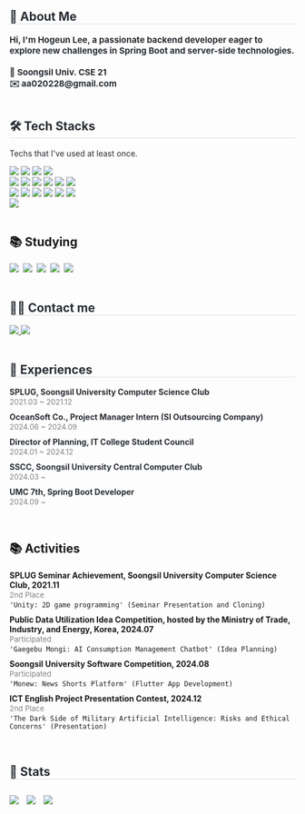 <div style="text-align: left;"> 
    <h2 style="border-bottom: 1px solid #d8dee4; color: #282d33;"> 🙌 About Me </h2>  
    <div style="font-weight: 700; font-size: 15px; text-align: left; color: #282d33;"> Hi, I'm Hogeun Lee, a passionate backend developer eager to explore new challenges in Spring Boot and server-side technologies.<br><br></li></li>🏫 Soongsil Univ. CSE 21<br></li></li>✉️ aa020228@gmail.com 
    </div> 
</div>
<br>
<div style="text-align: left;">
    <h2 style="border-bottom: 1px solid #d8dee4; color: #282d33;"> 🛠️ Tech Stacks </h2> 
    <p style="font-size: 14px; color: #282d33;">Techs that I've used at least once.</p>
    <div style="margin: ; text-align: left;">
<!-- Programming Languages -->
        <img src="https://img.shields.io/badge/C-A8B9CC?style=flat-square&logo=C&logoColor=white">
        <img src="https://img.shields.io/badge/C++-00599C?style=flat-square&logo=C%2B%2B&logoColor=white">
        <img src="https://img.shields.io/badge/Java-007396?style=flat-square&logo=Java&logoColor=white">
        <img src="https://img.shields.io/badge/Python-3776AB?style=flat-square&logo=Python&logoColor=white">
        <br/>
<!-- Frameworks & Libraries -->
        <img src="https://img.shields.io/badge/Spring-6DB33F?style=flat-square&logo=Spring&logoColor=white">
        <img src="https://img.shields.io/badge/Spring Boot-6DB33F?style=flat-square&logo=Spring Boot&logoColor=white">
        <img src="https://img.shields.io/badge/Flutter-02569B?style=flat-square&logo=Flutter&logoColor=white">
        <img src="https://img.shields.io/badge/Pandas-150458?style=flat-square&logo=Pandas&logoColor=white">
        <img src="https://img.shields.io/badge/Numpy-013243?style=flat-square&logo=Numpy&logoColor=white">
        <img src="https://img.shields.io/badge/R-276DC3?style=flat-square&logo=R&logoColor=white">
        <br/>
<!-- Tools -->
        <img src="https://img.shields.io/badge/Figma-F24E1E?style=flat-square&logo=Figma&logoColor=white">
        <img src="https://img.shields.io/badge/Firebase-FFCA28?style=flat-square&logo=Firebase&logoColor=white">
        <img src="https://img.shields.io/badge/Unity-000000?style=flat-square&logo=Unity&logoColor=white">
        <img src="https://img.shields.io/badge/Android-3DDC84?style=flat-square&logo=Android&logoColor=white">
        <img src="https://img.shields.io/badge/Vercel-000000?style=flat-square&logo=Vercel&logoColor=white">
        <img src="https://img.shields.io/badge/AWS-232F3E?style=flat-square&logo=Amazon AWS&logoColor=white">
        <br/>
<!-- Databases -->
        <img src="https://img.shields.io/badge/MySQL-4479A1?style=flat-square&logo=MySQL&logoColor=white">
    </div>
</div>
<br>
<div style="text-align: left;"> 
    <h2 align="left">📚 Studying</h2>
    <div style="text-align: left;"> 
        <img src="https://img.shields.io/badge/JavaScript-F7DF1E?style=flat-square&logo=JavaScript&logoColor=black" />&nbsp;
        <img src="https://img.shields.io/badge/Node.js-339933?style=flat-square&logo=Node.js&logoColor=white" />&nbsp;
        <img src="https://img.shields.io/badge/Spring-6DB33F?style=flat-square&logo=Spring&logoColor=white" />&nbsp;
        <img src="https://img.shields.io/badge/Spring%20Boot-6DB33F?style=flat-square&logo=Spring%20Boot&logoColor=white" />&nbsp;
        <img src="https://img.shields.io/badge/Django-092E20?style=flat-square&logo=Django&logoColor=white" />&nbsp;
    </div>
</div>
<br>
<div style="text-align: left;">
    <h2 style="border-bottom: 1px solid #d8dee4; color: #282d33;"> 🧑‍💻 Contact me </h2>
    <div style="text-align: left;"> 
        <a href=https://www.instagram.com/259lhg/> 
        <img src="https://img.shields.io/badge/Instagram-E4405F?style=flat-square&logo=Instagram&logoColor=white&link=https://www.instagram.com/259lhg/"> </a>
         <a href=https://velog.io/@2ghrms/posts> 
             <img src="https://img.shields.io/badge/Velog-20C997?style=flat-square&logo=Velog&logoColor=white&link=https://velog.io/@2ghrms/posts"> </a>
      </div>
    <div style="text-align: left;">  
    </div> 
</div>
<br>
<div style="text-align: left;"> 
    <h2 style="border-bottom: 1px solid #d8dee4; color: #282d33;"> 💼 Experiences </h2> 
    <div style="font-size: 14px; color: #282d33; text-align: left;">
        <ul style="list-style-type: none; padding: 0;">
            <li><strong>SPLUG, Soongsil University Computer Science Club</strong> <br>
                <span style="font-size: 13px; color: gray;">2021.03 ~ 2021.12</span>
            </li>
            <li style="margin-top: 10px;"><strong>OceanSoft Co., Project Manager Intern (SI Outsourcing Company)</strong> <br>
                <span style="font-size: 13px; color: gray;">2024.06 ~ 2024.09</span>
            </li>
            <li style="margin-top: 10px;"><strong>Director of Planning, IT College Student Council</strong> <br>
                <span style="font-size: 13px; color: gray;">2024.01 ~ 2024.12</span>
            </li>
            <li style="margin-top: 10px;"><strong>SSCC, Soongsil University Central Computer Club</strong> <br>
                <span style="font-size: 13px; color: gray;">2024.03 ~ </span>
            </li>
            <li style="margin-top: 10px;"><strong>UMC 7th, Spring Boot Developer</strong> <br>
                <span style="font-size: 13px; color: gray;">2024.09 ~ </span>
            </li>
        </ul>
    </div> 
</div>
<br>
<div style="text-align: left;"> 
    <h2 align="left">📚 Activities</h2>
    <div style="text-align: left;"> 
        <ul style="list-style-type: none; padding: 0;">
            <li><strong>SPLUG Seminar Achievement, Soongsil University Computer Science Club, 2021.11</strong> <br>
                <span style="font-size: 13px; color: gray;">2nd Place</span>
                <br><code>'Unity: 2D game programming' (Seminar Presentation and Cloning)</code>
            </li>
            <li style="margin-top: 10px;"><strong>Public Data Utilization Idea Competition, hosted by the Ministry of Trade, Industry, and Energy, Korea</span>, 2024.07</strong> <br>
                <span style="font-size: 13px; color: gray;">Participated</span>
                <br><code>'Gaegebu Mongi: AI Consumption Management Chatbot' (Idea Planning)</code> <br>
                <span style="font-size: 12px; color: gray;">
            </li>
            <li style="margin-top: 10px;"><strong>Soongsil University Software Competition, 2024.08</strong> <br>
                <span style="font-size: 13px; color: gray;">Participated</span>
                <br><code>'Monew: News Shorts Platform' (Flutter App Development)</code>
            </li>
            <li style="margin-top: 10px;"><strong>ICT English Project Presentation Contest, 2024.12</strong> <br>
                <span style="font-size: 13px; color: gray;">2nd Place</span>
                <br><code>'The Dark Side of Military Artificial Intelligence: Risks and Ethical Concerns' (Presentation)</code>
            </li>
        </ul>
    </div> 
</div>
<br>
<div style="text-align: left;"> 
    <h2 style="border-bottom: 1px solid #d8dee4; color: #282d33;"> 🏅 Stats </h2> 
    <div style="text-align: left;"> 
        <img src="https://github-readme-stats.vercel.app/api?username=2ghrms&bg_color=180,ffffff,00000000&title_color=000000&text_color=000000" style="display: inline-block; margin-right: 10px;"/> 
        <img src="https://github-readme-stats.vercel.app/api/top-langs/?username=2ghrms&layout=compact&bg_color=180,ffffff,00000000&title_color=000000&text_color=000000&hide=javascript,typescript" style="display: inline-block; margin-right: 10px;"/> 
        <img src="http://mazassumnida.wtf/api/v2/generate_badge?boj=2ghrms" style="display: inline-block; margin-top: 10px;"> 
    </div> 
</div>
<br>

